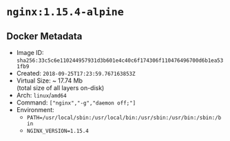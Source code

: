 # `nginx:1.15.4-alpine`

## Docker Metadata

- Image ID: `sha256:33c5c6e110244957931d3b601e4c40c6f174306f110476496700d6b1ea531fb9`
- Created: `2018-09-25T17:23:59.767163853Z`
- Virtual Size: ~ 17.74 Mb  
  (total size of all layers on-disk)
- Arch: `linux`/`amd64`
- Command: `["nginx","-g","daemon off;"]`
- Environment:
  - `PATH=/usr/local/sbin:/usr/local/bin:/usr/sbin:/usr/bin:/sbin:/bin`
  - `NGINX_VERSION=1.15.4`
